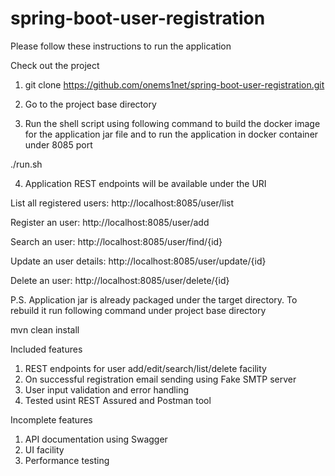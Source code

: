 # spring-boot-user-registration

Please follow these instructions to run the application

Check out the project 

1. git clone https://github.com/onems1net/spring-boot-user-registration.git

2. Go to the project base directory

3. Run the shell script using following command to build the docker image for the application jar file and to run the application in docker container under 8085 port

./run.sh

4. Application REST endpoints will be available under the URI

List all registered users: http://localhost:8085/user/list

Register an user: http://localhost:8085/user/add

Search an user: http://localhost:8085/user/find/{id}

Update an user details: http://localhost:8085/user/update/{id}

Delete an user: http://localhost:8085/user/delete/{id}

P.S. Application jar is already packaged under the target directory. To rebuild it run following command under project base directory

mvn clean install

Included features
1. REST endpoints for user add/edit/search/list/delete facility
2. On successful registration email sending using Fake SMTP server
3. User input validation and error handling
4. Tested usint REST Assured and Postman tool

Incomplete features
1. API documentation using Swagger
2. UI facility
3. Performance testing
